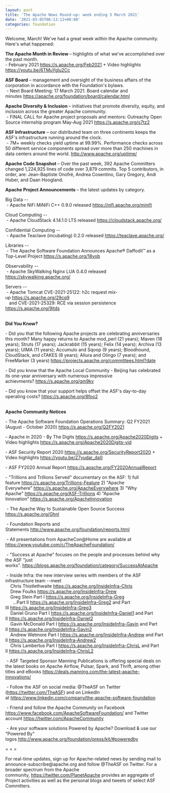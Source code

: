 ```yaml
---
layout: post
title: 'The Apache News Round-up: week ending 5 March 2021'
date: '2021-03-05T06:13:12+00:00'
categories: foundation
---
```

<p></p><p></p><p></p><p></p><p></p><p></p><p>Welcome, March! We've had a great week within the Apache community. Here's what happened:</p><p><b>The Apache Month in Review </b>– highlights of what we've accomplished over the past month.&nbsp; <br>- February 2021 <a href="https://s.apache.org/Feb2021" target="_blank">https://s.apache.org/Feb2021</a> + Video highlights <a href="https://youtu.be/6TMuYglu2Cc" target="_blank">https://youtu.be/6TMuYglu2Cc</a><br></p><p><span style="font-weight: 700;"></span></p><p><span style="font-weight: 700;">ASF Board</span>&nbsp;– management and oversight of the business affairs of the corporation in accordance with the Foundation's bylaws.&nbsp;<br>&nbsp;- Next Board Meeting: 17 March 2021. Board calendar and minutes&nbsp;<a href="https://apache.org/foundation/board/calendar.html" target="_blank">https://apache.org/foundation/board/calendar.html</a></p><p><b>Apache Diversity &amp; Inclusion</b>&nbsp;– initiatives that promote diversity, equity, and inclusion across the greater Apache community.<br>&nbsp;- FINAL CALL for Apache project proposals and mentors: Outreachy Open Source internship program May-Aug 2021 <a href="https://s.apache.org/s7tz2">https://s.apache.org/s7tz2</a></p><p><span style="font-weight: 700;">ASF Infrastructure</span>&nbsp;– our distributed team on three continents keeps the ASF's infrastructure running around the clock.<br>&nbsp;- 7M+ weekly checks yield uptime at 99.99%. Performance checks across 50 different service components spread over more than 250 machines in data centers around the world.&nbsp;<a href="http://www.apache.org/uptime/" target="_blank">http://www.apache.org/uptime/</a><br></p><p><span style="font-weight: 700;">Apache Code Snapshot&nbsp;</span>– Over the past week, 392 Apache Committers changed 1,224,925 lines of 
code over 3,879 commits.&nbsp;Top 5 contributors, in order, are: Jean-Baptiste Onofré, Andrea Cosentino, Gary Gregory, Andi Huber, and Daan Hoogland. &nbsp; &nbsp; &nbsp; &nbsp; &nbsp; &nbsp; &nbsp; </p><p><span style="font-weight: 700;">Apache Project Announcements</span>&nbsp;– the latest updates by category.</p>Big Data --<br>&nbsp;- Apache <span class="il">NiFi</span> MiNiFi C++ 0.9.0 released <a href="https://nifi.apache.org/minifi" target="_blank">https://nifi.apache.org/minifi</a><p></p><p>Cloud Computing --<br>
&nbsp;- Apache CloudStack 4.14.1.0 LTS released <a href="https://cloudstack.apache.org/" rel="noreferrer" target="_blank" data-saferedirecturl="https://www.google.com/url?q=https://cloudstack.apache.org/&amp;source=gmail&amp;ust=1614963989725000&amp;usg=AFQjCNEJBoESkJ1ctEsECVdIOXLHXsp_5w">https://cloudstack.apache.org/</a><br></p><p>Confidential Computing --<br>&nbsp;- Apache <span class="il">Teaclave</span> (incubating) 0.2.0 released <a href="https://teaclave.apache.org/" rel="noreferrer" target="_blank" data-saferedirecturl="https://www.google.com/url?q=https://teaclave.apache.org/&amp;source=gmail&amp;ust=1614961143521000&amp;usg=AFQjCNFfAbJVZSLFTECIBObGGBbAg4M6aw">https://<span class="il">teaclave</span>.apache.org/</a></p><p>Libraries --<br>&nbsp;- The Apache Software Foundation Announces Apache® Daffodil™ as a Top-Level Project <a href="https://s.apache.org/18vob" rel="noreferrer" target="_blank" data-saferedirecturl="https://www.google.com/url?q=https://s.apache.org/18vob&amp;source=gmail&amp;ust=1614959973736000&amp;usg=AFQjCNFA29NQpBisZ6gRlbEzuKIRK1Ww9Q">https://s.apache.org/18vob</a> </p>Observability --<br>&nbsp;- Apache <span class="il">SkyWalking</span> Nginx LUA 0.4.0 released <a href="https://skywalking.apache.org/" rel="noreferrer" target="_blank" data-saferedirecturl="https://www.google.com/url?q=https://skywalking.apache.org/&amp;source=gmail&amp;ust=1614960015438000&amp;usg=AFQjCNEJ2mEYvBT2iAMQUXonP_cNL8kGlw">https://<span class="il">skywalking</span>.apache.org/</a><p></p>Servers --<br>&nbsp;- Apache Tomcat CVE-2021-25122: h2c request mix-up&nbsp;<a href="https://s.apache.org/29cq9">https://s.apache.org/29cq9</a><br>&nbsp; &nbsp;and CVE-2021-25329: RCE via session persistence <a href="https://s.apache.org/9itds">https://s.apache.org/9itds</a><p></p><p><span style="font-weight: 700;"></span><span style="font-weight: 700;"><br>Did You Know?</span><br><span style="font-weight: 700;"></span><span style="font-weight: 700;"></span></p><p></p><p></p><span style="font-weight: 700;"></span><span style="font-weight: 700;"></span>- Did you that the following Apache projects are celebrating anniversaries this month? Many happy returns to&nbsp;Apache mod_perl (21 years); Maven (18 years); Struts (17 years); Jackrabbit (15 years); Felix (14 years); Archiva (13 years); UIMA (11 years); Accumulo and Sqoop (9 years); Bloodhound, CloudStack, and cTAKES (8 years); Allura and Olingo (7 years); and FreeMarker (3 years)&nbsp;<a href="https://projects.apache.org/committees.html?date" target="_blank">https://projects.apache.org/committees.html?date</a><a href="http://ctakes.apache.org/" target="_blank"></a><p></p><p>- Did you know that the Apache Local Community - Beijing has celebrated its one-year anniversary with numerous impressive achievments?&nbsp;<a href="https://s.apache.org/gm9kv" target="_blank">https://s.apache.org/gm9kv</a><br></p><p>- Did you know that your support helps offset the ASF's day-to-day operating costs? <a href="https://s.apache.org/8foo2" target="_blank">https://s.apache.org/8foo2</a></p><p><span style="font-weight: 700;"><br>Apache Community Notices</span></p><p>- The Apache Software Foundation Operations Summary: Q2 FY2021 (August - October 2020) <a href="https://s.apache.org/Q2FY2021" target="_blank">https://s.apache.org/Q2FY2021</a><br></p><p>- Apache in 2020 - By The Digits&nbsp;<font color="#337ab7"><a href="https://s.apache.org/Apache2020Digits" target="_blank">https://s.apache.org/Apache2020Digits</a>&nbsp;</font>+ Video highlights&nbsp;<a href="https://s.apache.org/Apache2020Digits-vid" target="_blank">https://s.apache.org/Apache2020Digits-vid</a></p><p>- ASF Security Report 2020 <a href="https://s.apache.org/SecurityReport2020" target="_blank">https://s.apache.org/SecurityReport2020</a> + Video highlights <a href="https://youtu.be/Z7yudar_da0" rel="noreferrer" target="_blank" data-saferedirecturl="https://www.google.com/url?q=https://youtu.be/Z7yudar_da0&amp;source=gmail&amp;ust=1614320952600000&amp;usg=AFQjCNGAfKh6FsJX7CJ5hQqcOInb2wpTdg">https://youtu.be/Z7yudar_da0</a></p><p>- ASF FY2020 Annual Report <a href="https://s.apache.org/FY2020AnnualReport" target="_blank">https://s.apache.org/FY2020AnnualReport</a> <br></p><p>- "Trillions and Trillions Served" documentary on the ASF: 1) full feature&nbsp;<a href="https://s.apache.org/Trillions-Feature" target="_blank">https://s.apache.org/Trillions-Feature</a>&nbsp;2) "Apache Everywhere"&nbsp;<a href="https://s.apache.org/ApacheEverywhere" target="_blank">https://s.apache.org/ApacheEverywhere</a>&nbsp;3) "Why Apache"&nbsp;<a href="https://s.apache.org/ASF-Trillions" target="_blank">https://s.apache.org/ASF-Trillions</a>&nbsp;4)&nbsp;“Apache Innovation”&nbsp;<a href="https://s.apache.org/ApacheInnovation" target="_blank">https://s.apache.org/ApacheInnovation</a>&nbsp;</p><p>&nbsp;- The Apache Way to Sustainable Open Source Success <a href="https://s.apache.org/GhnI" target="_blank">https://s.apache.org/GhnI</a><br></p><p>&nbsp;- Foundation Reports and Statements&nbsp;<a href="http://www.apache.org/foundation/reports.html" target="_blank">http://www.apache.org/foundation/reports.html</a><br></p><p>&nbsp;- All presentations from ApacheCon@Home are available at <a href="https://www.youtube.com/c/TheApacheFoundation/" target="_blank">https://www.youtube.com/c/TheApacheFoundation/</a>&nbsp;</p><p>&nbsp;- "Success at Apache" focuses on the people and processes behind why the ASF "just works".&nbsp;<a href="https://blogs.apache.org/foundation/category/SuccessAtApache" target="_blank">https://blogs.apache.org/foundation/category/SuccessAtApache</a><br></p><div><p>&nbsp;- Inside Infra: the new interview series with members of the ASF infrastructure team --meet&nbsp;<br>&nbsp; &nbsp; Chris Thistlethwaite&nbsp;<a href="https://s.apache.org/InsideInfra-Chris" target="_blank">https://s.apache.org/InsideInfra-Chris</a><br>&nbsp; &nbsp; Drew Foulks&nbsp;<a href="https://s.apache.org/InsideInfra-Drew" rel="noreferrer" target="_blank" data-saferedirecturl="https://www.google.com/url?q=https://s.apache.org/InsideInfra-Drew&amp;source=gmail&amp;ust=1588339104628000&amp;usg=AFQjCNF9dVEn48pV7o9HBG14sP9uprU8Xw">https://s.apache.org/InsideInf<wbr>ra-Drew</a><br>&nbsp; &nbsp; Greg Stein Part I&nbsp;<a href="https://s.apache.org/InsideInfra-Greg" target="_blank">https://s.apache.org/InsideInfra-Greg</a><br>&nbsp; &nbsp; &nbsp; ...Part II&nbsp;<a href="https://s.apache.org/InsideInfra-Greg2" target="_blank">https://s.apache.org/InsideInfra-Greg2</a>&nbsp;and Part III&nbsp;<a href="https://s.apache.org/InsideInfra-Greg3" target="_blank">https://s.apache.org/InsideInfra-Greg3</a><br>&nbsp; &nbsp; Daniel Gruno Part I&nbsp;<a href="https://s.apache.org/InsideInfra-Daniel1" target="_blank">https://s.apache.org/InsideInfra-Daniel1</a>&nbsp;and Part II&nbsp;<a href="https://s.apache.org/InsideInfra-Daniel2" target="_blank">https://s.apache.org/InsideInfra-Daniel2</a><br>&nbsp;&nbsp;&nbsp; Gavin McDonald Part I&nbsp;<a href="https://s.apache.org/InsideInfra-Gavin" target="_blank">https://s.apache.org/InsideInfra-Gavin</a>&nbsp;and Part II&nbsp;<a href="https://s.apache.org/InsideInfra-Gavin2" target="_blank">https://s.apache.org/InsideInfra-Gavin2</a><br>&nbsp;&nbsp;&nbsp; Andrew Wetmore Part I&nbsp;<a href="https://s.apache.org/InsideInfra-Andrew" target="_blank">https://s.apache.org/InsideInfra-Andrew</a>&nbsp;and Part II&nbsp;<a href="https://s.apache.org/InsideInfra-Andrew2" target="_blank">https://s.apache.org/InsideInfra-Andrew2</a><br>&nbsp; &nbsp; Chris Lambertus Part I&nbsp;<a href="https://s.apache.org/InsideInfra-ChrisL" rel="noreferrer" target="_blank" data-saferedirecturl="https://www.google.com/url?q=https://s.apache.org/InsideInfra-ChrisL&amp;source=gmail&amp;ust=1610728495699000&amp;usg=AFQjCNGJOd0cCF_G1Wbr7dcZEq2aymMGKw" style="background-color: rgb(255, 255, 255);">https://s.apache.org/InsideInf<wbr>ra-ChrisL</a>&nbsp;and Part II&nbsp;<a href="https://s.apache.org/InsideInfra-ChrisL2" target="_blank">https://s.apache.org/InsideInfra-ChrisL2</a></p></div><div><p>&nbsp;- ASF Targeted Sponsor Manning Publications is offering special deals on the latest books on Apache Airflow, Pulsar, Spark, and Thrift, among other titles and eBooks&nbsp;<a href="https://deals.manning.com/the-latest-apache-innovations/" target="_blank">https://deals.manning.com/the-latest-apache-innovations/</a></p><p>&nbsp;- Follow the ASF on social media: @TheASF on Twitter (<a href="https://twitter.com/TheASF">https://twitter.com/TheASF</a>) and on LinkedIn at&nbsp;<a href="https://www.linkedin.com/company/the-apache-software-foundation">https://www.linkedin.com/company/the-apache-software-foundation</a></p><p>&nbsp;- Friend and follow the Apache Community on Facebook <a href="https://www.facebook.com/ApacheSoftwareFoundation/">https://www.facebook.com/ApacheSoftwareFoundation/</a>&nbsp;and Twitter account&nbsp;<a href="https://twitter.com/ApacheCommunity">https://twitter.com/ApacheCommunity</a></p></div><div>&nbsp;- Are your software solutions Powered by Apache? Download &amp; use our "Powered By" logos&nbsp;<a href="http://www.apache.org/foundation/press/kit/#poweredby" target="_blank">http://www.apache.org/foundation/press/kit/#poweredby</a><br></div><p><span class="LrzXr"></span><span class="LrzXr"></span></p><div><p>= = =</p><p>For real-time updates, sign up for Apache-related news by sending mail to announce-subscribe@apache.org and follow @TheASF on Twitter. For a broader spectrum from the Apache community,&nbsp;<a href="https://twitter.com/PlanetApache">https://twitter.com/PlanetApache</a>&nbsp;provides an aggregate of Project activities as well as the personal blogs and tweets of select ASF Committers.</p></div><p></p><p><br></p><p></p>
